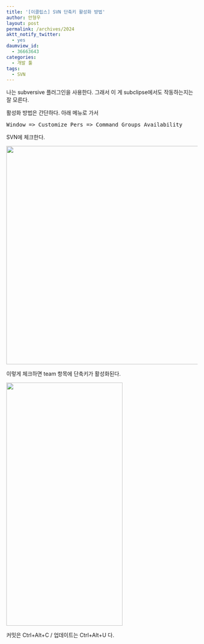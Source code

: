 ```yaml
---
title: '[이클립스] SVN 단축키 활성화 방법'
author: 안형우
layout: post
permalink: /archives/2024
aktt_notify_twitter:
  - yes
daumview_id:
  - 36663643
categories:
  - 개발 툴
tags:
  - SVN
---
```

나는 subversive 플러그인을 사용한다. 그래서 이 게 subclipse에서도 작동하는지는 잘 모른다.

활성화 방법은 간단하다. 아래 메뉴로 가서

<pre>Window =&gt; Customize Pers =&gt; Command Groups Availability</pre>

SVN에 체크한다.

<img class="aligncenter" src="http://mytory.net/uploads/legacy/eclipse-subversion-shortcut-enable-1.png" alt="" width="781" height="574" />

이렇게 체크하면 team 항목에 단축키가 활성화된다.

<img class="aligncenter" src="http://mytory.net/uploads/legacy/eclipse-subversion-shortcut-enable-2.png" alt="" width="306" height="639" />

커밋은 Ctrl+Alt+C / 업데이트는 Ctrl+Alt+U 다.